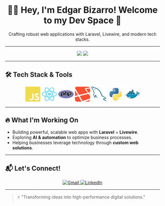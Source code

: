 <div align="center">
  <h1>👨‍💻 Hey, I'm Edgar Bizarro! Welcome to my Dev Space 🚀</h1>
  <p>Crafting robust web applications with Laravel, Livewire, and modern tech stacks.</p>
</div>

---

<div align="center">
  <img height="180em" src="https://github-readme-stats.vercel.app/api?username=edgarbizarro&show_icons=true&theme=tokyonight&include_all_commits=true&count_private=true"/>
  <img height="180em" src="https://github-readme-stats.vercel.app/api/top-langs/?username=edgarbizarro&layout=compact&langs_count=8&theme=tokyonight"/>
</div>

---

## 🛠️ Tech Stack & Tools

<div align="center">
  <img src="https://raw.githubusercontent.com/devicons/devicon/master/icons/javascript/javascript-plain.svg" alt="JavaScript" width="50" height="50"/>
  <img src="https://raw.githubusercontent.com/devicons/devicon/master/icons/react/react-original.svg" alt="React" width="50" height="50"/>
  <img src="https://raw.githubusercontent.com/devicons/devicon/master/icons/php/php-original.svg" alt="PHP" width="50" height="50"/>
  <img src="https://raw.githubusercontent.com/devicons/devicon/master/icons/laravel/laravel-plain.svg" alt="Laravel" width="50" height="50"/>
  <img src="https://raw.githubusercontent.com/devicons/devicon/master/icons/mysql/mysql-original.svg" alt="MySQL" width="50" height="50"/>
  <img src="https://raw.githubusercontent.com/devicons/devicon/master/icons/python/python-original.svg" alt="Python" width="50" height="50"/>
  <img src="https://raw.githubusercontent.com/devicons/devicon/master/icons/docker/docker-original.svg" alt="Docker" width="50" height="50"/>
</div>

---

## 🔥 What I'm Working On

- Building powerful, scalable web apps with **Laravel** + **Livewire**.
- Exploring **AI & automation** to optimize business processes.
- Helping businesses leverage technology through **custom web solutions**.

---

## 📬 Let's Connect!

<div align="center">
  <a href="mailto:edgar.h.bizarro@gmail.com">
    <img src="https://img.shields.io/badge/Gmail-D14836?style=for-the-badge&logo=gmail&logoColor=white" alt="Gmail"/>
  </a>
  <a href="https://www.linkedin.com/in/edgar-bizarro-832902104/">
    <img src="https://img.shields.io/badge/LinkedIn-0077B5?style=for-the-badge&logo=linkedin&logoColor=white" alt="LinkedIn"/>
  </a>
</div>

---

> ⚡ "Transforming ideas into high-performance digital solutions."
